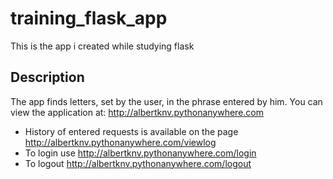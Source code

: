 # training_flask_app
This is the app i created while studying flask

## Description
The app finds letters, set by the user, in the phrase entered by him.
You can view the application at: http://albertknv.pythonanywhere.com

- History of entered requests is available on the page http://albertknv.pythonanywhere.com/viewlog
- To login use http://albertknv.pythonanywhere.com/login
- To logout http://albertknv.pythonanywhere.com/logout

